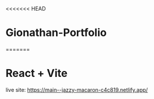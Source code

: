 <<<<<<< HEAD
# Gionathan-Portfolio
=======
# React + Vite

live site: https://main--jazzy-macaron-c4c819.netlify.app/
